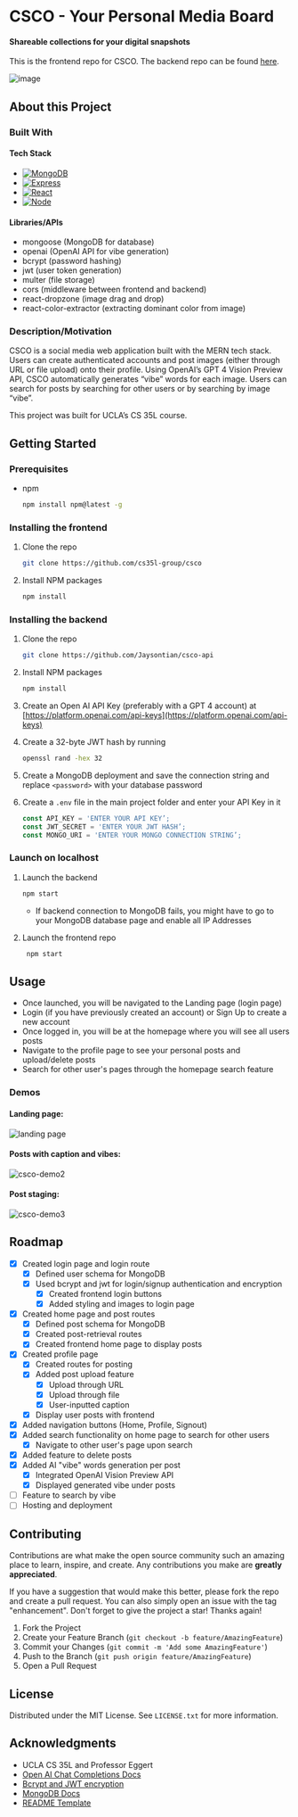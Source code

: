 # CSCO - Your Personal Media Board
#### Shareable collections for your digital snapshots

This is the frontend repo for CSCO. The backend repo can be found [here](https://github.com/Jaysontian/csco-api).

![image](https://github.com/cs35l-group/csco/assets/48577877/0e331320-2500-47f1-89ce-c9b929533168)

## About this Project
### Built With
#### Tech Stack
- [![MongoDB][MongoDB]][MongoDB-url]
- [![Express][Express.js]][Express-url]
- [![React][React.js]][React-url]
- [![Node][Node.js]][Node-url]

#### Libraries/APIs
- mongoose (MongoDB for database)
- openai (OpenAI API for vibe generation)
- bcrypt (password hashing)
- jwt (user token generation)
- multer (file storage)
- cors (middleware between frontend and backend)
- react-dropzone (image drag and drop)
- react-color-extractor (extracting dominant color from image)
  
### Description/Motivation
CSCO is a social media web application built with the MERN tech stack. Users can create authenticated accounts and post images (either through URL or file upload) onto their profile. Using OpenAI’s GPT 4 Vision Preview API, CSCO automatically generates “vibe” words for each image. Users can search for posts by searching for other users or by searching by image “vibe”.

This project was built for UCLA’s CS 35L course.


## Getting Started
### Prerequisites
* npm
  ```sh
  npm install npm@latest -g
  ```
### Installing the frontend 
1. Clone the repo
   ```sh
   git clone https://github.com/cs35l-group/csco
   ```
2. Install NPM packages
   ```sh
   npm install
   ```

### Installing the backend
1. Clone the repo
   ```sh
   git clone https://github.com/Jaysontian/csco-api
   ```
2. Install NPM packages
   ```sh
   npm install
   ```
3. Create an Open AI API Key (preferably with a GPT 4 account) at [https://platform.openai.com/api-keys](https://platform.openai.com/api-keys) 
4. Create a 32-byte JWT hash by running 
	```sh
	openssl rand -hex 32 
	```
5. Create a MongoDB deployment and save the connection string and replace `<password>` with your database password

6. Create a `.env` file in the main project folder and enter your API Key in it
   ```js
   const API_KEY = 'ENTER YOUR API KEY’;
   const JWT_SECRET = 'ENTER YOUR JWT HASH’;
   const MONGO_URI = 'ENTER YOUR MONGO CONNECTION STRING’; 
   ```
### Launch on localhost

1. Launch the backend
   ```sh
   npm start
   ```
	- If backend connection to MongoDB fails, you might have to go to your MongoDB database page and enable all IP Addresses

2. Launch the frontend repo
   ```sh
	npm start
   ```

<!-- USAGE EXAMPLES -->
## Usage
- Once launched, you will be navigated to the Landing page (login page)
- Login (if you have previously created an account) or Sign Up to create a new account
- Once logged in, you will be at the homepage where you will see all users posts
- Navigate to the profile page to see your personal posts and upload/delete posts
- Search for other user's pages through the homepage search feature

### Demos
#### Landing page:
![landing page](https://github.com/cs35l-group/csco/assets/52262619/052e5ba3-65e3-4d93-ba43-331351868bfb)

#### Posts with caption and vibes:
![csco-demo2](https://github.com/cs35l-group/csco/assets/52262619/2add8d9b-0dc1-4145-9383-02bc0377119e)

#### Post staging:
![csco-demo3](https://github.com/cs35l-group/csco/assets/52262619/8ce1428d-4434-4a9f-b86b-3cf3391ff03b)


<!-- ROADMAP -->
## Roadmap
- [X] Created login page and login route
	- [X] Defined user schema for MongoDB
 	- [X] Used bcrypt and jwt for login/signup authentication and encryption
        - [X] Created frontend login buttons
        - [X] Added styling and images to login page
- [X] Created home page and post routes
	- [X] Defined post schema for MongoDB
 	- [X] Created post-retrieval routes
	- [X] Created frontend home page to display posts
- [X] Created profile page
	- [X] Created routes for posting
 	- [X] Added post upload feature
  		- [X] Upload through URL
		- [X] Upload through file
 		- [X] User-inputted caption
 	- [X] Display user posts with frontend
- [X] Added navigation buttons (Home, Profile, Signout)
- [X] Added search functionality on home page to search for other users
	- [X] Navigate to other user's page upon search
- [X] Added feature to delete posts
- [X] Added AI "vibe" words generation per post
	- [X] Integrated OpenAI Vision Preview API
	- [X] Displayed generated vibe under posts
- [ ] Feature to search by vibe
- [ ] Hosting and deployment

<!-- CONTRIBUTING -->
## Contributing
Contributions are what make the open source community such an amazing place to learn, inspire, and create. Any contributions you make are **greatly appreciated**.

If you have a suggestion that would make this better, please fork the repo and create a pull request. You can also simply open an issue with the tag "enhancement".
Don't forget to give the project a star! Thanks again!

1. Fork the Project
2. Create your Feature Branch (`git checkout -b feature/AmazingFeature`)
3. Commit your Changes (`git commit -m 'Add some AmazingFeature'`)
4. Push to the Branch (`git push origin feature/AmazingFeature`)
5. Open a Pull Request

<!-- LICENSE -->
## License
Distributed under the MIT License. See `LICENSE.txt` for more information.


<!-- ACKNOWLEDGMENTS -->
## Acknowledgments
* UCLA CS 35L and Professor Eggert
* [Open AI Chat Completions Docs](https://platform.openai.com/docs/guides/text-generation)
* [Bcrypt and JWT encryption](https://dev.to/eidorianavi/authentication-and-jwt-in-node-js-4i13)
* [MongoDB Docs](https://www.mongodb.com/docs/)
* [README Template](https://github.com/othneildrew/Best-README-Template)

[Node.js]: https://img.shields.io/badge/Node.js-339933.svg?style=for-the-badge&logo=nodedotjs&logoColor=white
[Node-url]: https://nodejs.org/
[MongoDB]: https://img.shields.io/badge/MongoDB-47A248.svg?style=for-the-badge&logo=MongoDB&logoColor=white
[MongoDB-url]: https://www.mongodb.com/
[OpenAI]: https://img.shields.io/badge/OpenAI-412991.svg?style=for-the-badge&logo=OpenAI&logoColor=white
[OpenAI-url]: https://platform.openai.com/docs/guides/text-generation
[Express.js]: https://img.shields.io/badge/Express.js-404D59?style=for-the-badge
[Express-url]: https://expressjs.org/
[React.js]: https://img.shields.io/badge/React-20232A?style=for-the-badge&logo=react&logoColor=61DAFB
[React-url]: https://reactjs.org/

